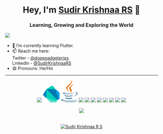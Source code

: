 <h1 align="center">Hey, I'm <a href ="https://www.linkedin.com/in/sudirkrishnaars/">Sudir Krishnaa RS</a> 👋</h1>
<h3 align="center">Learning, Growing and Exploring the World</h3>


![](https://komarev.com/ghpvc/?username=SudirKrishnaaRS)

- 🎯 I’m currently learning Flutter.
- 📫 Reach me here:<br /> 
                  Twitter  - [@dopegadgeteries](https://twitter.com/dopegadgeteries) <br />
                  LinkedIn - [@SudirKrishnaaRS](https://www.linkedin.com/in/sudirkrishnaars/)<br />
- 😄 Pronouns: He/His
<hr><p align="center">
<img width="55" src="https://raw.githubusercontent.com/gilbarbara/logos/master/logos/flutter.svg"/></div>
<img width="55" src="https://raw.githubusercontent.com/gilbarbara/logos/master/logos/dart.svg"/></div>
<img width="55" src="https://raw.githubusercontent.com/gilbarbara/logos/master/logos/java.svg"/></div>
<img width="55" src="https://raw.githubusercontent.com/gilbarbara/logos/master/logos/c.svg"/></div>
<img width="55" src="https://raw.githubusercontent.com/gilbarbara/logos/master/logos/html-5.svg"/></div>
<img width="55" src="https://raw.githubusercontent.com/gilbarbara/logos/master/logos/css-3.svg"/></div>
<img width="55" src="https://raw.githubusercontent.com/gilbarbara/logos/master/logos/bootstrap.svg"/></div>
<img width="55" src="https://upload.wikimedia.org/wikipedia/commons/thumb/3/36/Android_Studio_Icon_2020.svg/989px-Android_Studio_Icon_2020.svg.png"/></div>
<img width="55" src="https://developer.apple.com/design/human-interface-guidelines/macos/images/app-icon-realistic-materials_2x.png"/></div>
<img width="55" src="https://raw.githubusercontent.com/gilbarbara/logos/master/logos/mysql.svg"/></div>
<img width="55" src="https://upload.wikimedia.org/wikipedia/commons/thumb/c/c2/Adobe_XD_CC_icon.svg/1051px-Adobe_XD_CC_icon.svg.png"/></div>
</p>

<p align="center">
  
<a href="#" onclick="return false;">
  <img align="center" src="https://github-readme-stats.vercel.app/api/top-langs/?username=SudirKrishnaaRS&theme=radical&layout=compact&count_private=true" />
</a><br><br><br>
<a href="#" onclick="return false;">
<img align="center" src="https://github-readme-stats.vercel.app/api?username=SudirKrishnaaRS&show_icons=true&theme=tokyonight&count_private=true&include_all_commits=true" alt="Sudir Krishnaa R S"/>
</a>
</p>

